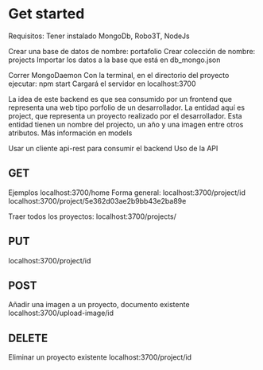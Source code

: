 <h1>Get started</h1>

Requisitos:
Tener instalado MongoDb, Robo3T, NodeJs

Crear una base de datos de nombre: portafolio
Crear colección de nombre: projects
Importar los datos a la base que está en db_mongo.json

Correr MongoDaemon
Con la terminal, en el directorio del proyecto ejecutar:
npm start
Cargará el servidor en localhost:3700

La idea de este backend es que sea consumido por un frontend que representa una web tipo porfolio de un desarrollador.
La entidad aquí es project, que representa un proyecto realizado por el desarrollador. Esta entidad tienen un nombre del projecto, un año y una imagen entre otros atributos. Más información en models

Usar un cliente api-rest para consumir el backend
Uso de la API

<h2>GET</h2> 
Ejemplos
localhost:3700/home
Forma general: localhost:3700/project/id
localhost:3700/project/5e362d03ae2b9bb43e2ba89e

Traer todos los proyectos:
localhost:3700/projects/

<h2>PUT</h2>
localhost:3700/project/id

<h2>POST</h2>
Añadir una imagen a un proyecto, documento existente
localhost:3700/upload-image/id

<h2>DELETE</h2>
Eliminar un proyecto existente
localhost:3700/project/id


